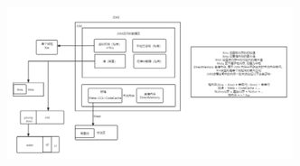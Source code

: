
![image](https://github.com/shancen/JavaCodes/blob/main/01jvm/JVM%E5%86%85%E5%AD%98%E6%A8%A1%E5%9E%8B1.png)
